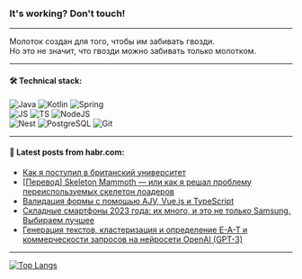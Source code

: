 ### It's working? Don't touch!

---
Молоток создан для того, чтобы им забивать гвозди. <br>
Но это не значит, что гвозди можно забивать только молотком.

---

#### 🛠️ Technical stack:

![Java](https://img.shields.io/badge/Java-informational?logo=Oracle&style=flat&logoColor=white&color=FF4500)
![Kotlin](https://img.shields.io/badge/Kotlin-informational?logo=Kotlin&style=flat&logoColor=white&color=774D97)
![Spring](https://img.shields.io/badge/SpringBoot-informational?logo=SpringBoot&style=flat&logoColor=white&color=6DB33F) <br>
![JS](https://img.shields.io/badge/JS-informational?logo=javaScript&style=flat&logoColor=black&color=F7Df1E)
![TS](https://img.shields.io/badge/TypeScript-informational?logo=typeScript&style=flat&logoColor=black&color=0667A8)
![NodeJS](https://img.shields.io/badge/NodeJS-informational?logo=node.js&style=flat&logoColor=white&color=70A760) <br>
![Nest](https://img.shields.io/badge/NestJS-informational?logo=NestJS&style=flat&logoColor=white&color=E0234E)
![PostgreSQL](https://img.shields.io/badge/PostgreSQL-informational?logo=PostgreSQL&style=flat&logoColor=white&color=DAA520)
![Git](https://img.shields.io/badge/Git-informational?logo=git&style=flat&logoColor=white&color=778899)

___

#### 💬 Latest posts from habr.com:

<!-- BLOG-POST-LIST:START -->
- [Как я поступил в британский университет](https://habr.com/ru/articles/752088/?utm_source=habrahabr&utm_medium=rss&utm_campaign=752088)
- [[Перевод] Skeleton Mammoth — или как я решал проблему переиспользуемых скелетон лоадеров](https://habr.com/ru/articles/751956/?utm_source=habrahabr&utm_medium=rss&utm_campaign=751956)
- [Валидация формы с помощью AJV, Vue.js и TypeScript](https://habr.com/ru/articles/752074/?utm_source=habrahabr&utm_medium=rss&utm_campaign=752074)
- [Cкладные смартфоны 2023 года: их много, и это не только Samsung. Выбираем лучшее](https://habr.com/ru/companies/ru_mts/articles/752066/?utm_source=habrahabr&utm_medium=rss&utm_campaign=752066)
- [Генерация текстов, кластеризация и определение E-A-T и коммерческости запросов на нейросети OpenAI &lpar;GPT-3&rpar;](https://habr.com/ru/articles/751880/?utm_source=habrahabr&utm_medium=rss&utm_campaign=751880)
<!-- BLOG-POST-LIST:END -->

---
[![Top Langs](https://github-readme-stats-git-master-advtsetting-gmailcom.vercel.app/api/top-langs/?username=zloylis&langs_count=10&hide_title=false&title_color=e6edf3&size_weight=0.5&count_weight=0.5&layout=compact&hide_border=true&theme=dracula)](https://github.com/zloylis)

<!-- ![GitHub stats](https://github-readme-stats-git-master-advtsetting-gmailcom.vercel.app/api?username=zloylis&show_icons=true&hide_border=true&theme=dracula&hide_title=true&include_all_commits=true&count_private=true&hide=contribs&hide_rank=true) -->
